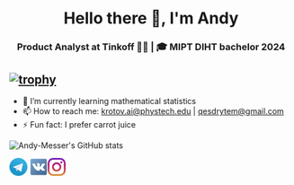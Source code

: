 <h1 align="center">Hello there 👋, I'm Andy</h1>
<h3 align="center">Product Analyst at Tinkoff 👨‍💻 | 🎓 MIPT DIHT bachelor 2024</h3>



[![trophy](https://github-profile-trophy.vercel.app/?username=ryo-ma&theme=onedark)](https://github.com/ryo-ma/github-profile-trophy)
---

- 🌱 I’m currently learning mathematical statistics
- 📫 How to reach me: krotov.ai@phystech.edu | qesdrytem@gmail.com
- ⚡ Fun fact: I prefer carrot juice


![Andy-Messer's GitHub stats](https://github-readme-stats.vercel.app/api?username=Andy-Messer&count_private=true&show_icons=true&theme=gotham&row=2&column=4)
<!--
- 🔭 I’m currently working on ...
- 💬 Ask me about ...
- 📫 How to reach me: ...
- 😄 Pronouns: ...
-->
[![Foo](icons/telegram32.png)](https://t.me/Red_jacket) [![Foo](icons/vk32.png)](https://vk.com/andy_krotov)[![Foo](icons/instagram32.png)](https://www.instagram.com/_po_zhizni_/)
